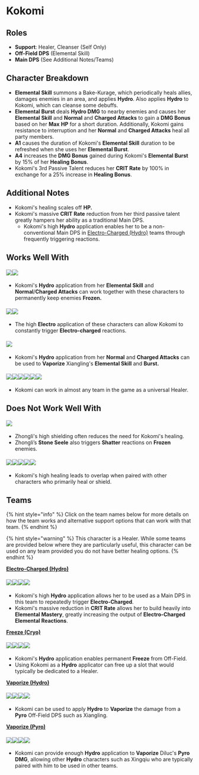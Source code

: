 # Kokomi

## Roles

* **Support**: Healer, Cleanser (Self Only)
* **Off-Field DPS** (Elemental Skill)
* **Main DPS** (See Additional Notes/Teams)

## Character Breakdown

* **Elemental Skill** summons a Bake-Kurage, which periodically heals allies, damages enemies in an area, and applies **Hydro**. Also applies **Hydro** to Kokomi, which can cleanse some debuffs.
* **Elemental Burst** deals **Hydro DMG** to nearby enemies and causes her **Elemental Skill** and **Normal** and **Charged Attacks** to gain a **DMG Bonus** based on her **Max** **HP** for a short duration. Additionally, Kokomi gains resistance to interruption and her **Normal** and **Charged Attacks** heal all party members.
* **A1** causes the duration of Kokomi's **Elemental Skill** duration to be refreshed when she uses her **Elemental Burst**.
* **A4** increases the **DMG Bonus** gained during Kokomi's **Elemental Burst** by 15% of her **Healing Bonus**.
* Kokomi's 3rd Passive Talent reduces her **CRIT Rate** by 100% in exchange for a 25% increase in **Healing Bonus**.

## **Additional Notes**

* Kokomi's healing scales off **HP.**
* Kokomi's massive **CRIT Rate** reduction from her third passive talent greatly hampers her ability as a traditional Main DPS.
  * Kokomi's high **Hydro** application enables her to be a non-conventional Main DPS in [Electro-Charged (Hydro)](../../teams/electro-charged-hydro.md) teams through frequently triggering reactions.

## **Works Well With**

#### ![](../../.gitbook/assets/ui\_avataricon\_ganyu.png)![](../../.gitbook/assets/ui\_avataricon\_ayaka.png)

* Kokomi's **Hydro** application from her **Elemental Skill** and **Normal**/**Charged Attacks** can work together with these characters to permanently keep enemies **Frozen.**

#### ![](../../.gitbook/assets/ui\_avataricon\_beidou.png)![](../../.gitbook/assets/ui\_avataricon\_fischl.png)

* The high **Electro** application of these characters can allow Kokomi to constantly trigger **Electro-charged** reactions.

#### ![](../../.gitbook/assets/ui\_avataricon\_xiangling.png)

* Kokomi's **Hydro** application from her **Normal** and **Charged Attacks** can be used to **Vaporize** Xiangling's **Elemental Skill** and **Burst.**

#### ![](../../.gitbook/assets/element\_anemo.webp)![](../../.gitbook/assets/element\_cryo.webp)![](../../.gitbook/assets/element\_electro.webp)![](../../.gitbook/assets/element\_geo.webp)![](../../.gitbook/assets/element\_hydro.webp)![](../../.gitbook/assets/element\_pyro.webp)

* Kokomi can work in almost any team in the game as a universal Healer.

## Does Not Work Well With

#### ![](../../.gitbook/assets/ui\_avataricon\_zhongli.png)

* Zhongli's high shielding often reduces the need for Kokomi's healing.
* Zhongli’s **Stone Seele** also triggers **Shatter** reactions on **Frozen** enemies.

#### ![](../../.gitbook/assets/ui\_avataricon\_barbara.png)![](../../.gitbook/assets/ui\_avataricon\_diona.png)![](../../.gitbook/assets/ui\_avataricon\_sayu.png)![](../../.gitbook/assets/ui\_avataricon\_jean.png)![](../../.gitbook/assets/ui\_avataricon\_qiqi.png)

* Kokomi's high healing leads to overlap when paired with other characters who primarily heal or shield.

## **Teams**

{% hint style="info" %}
Click on the team names below for more details on how the team works and alternative support options that can work with that team.
{% endhint %}

{% hint style="warning" %}
This character is a Healer. While some teams are provided below where they are particularly useful, this character can be used on any team provided you do not have better healing options.
{% endhint %}

[**Electro-Charged (Hydro)**](../../teams/electro-charged-hydro.md)

#### ![](../../.gitbook/assets/UI\_AvatarIcon\_Kokomi.png)![](../../.gitbook/assets/ui\_avataricon\_beidou.png)![](../../.gitbook/assets/ui\_avataricon\_fischl.png)![](../../.gitbook/assets/ui\_avataricon\_kazuha.png)

* Kokomi's high **Hydro** application allows her to be used as a Main DPS in this team to repeatedly trigger **Electro-Charged**.
* Kokomi's massive reduction in **CRIT Rate** allows her to build heavily into **Elemental Mastery**, greatly increasing the output of **Electro-Charged Elemental Reactions**.&#x20;

[**Freeze (Cryo)**](../../teams/freeze.md)

#### ![](../../.gitbook/assets/ui\_avataricon\_ayaka.png)![](../../.gitbook/assets/UI\_AvatarIcon\_Kokomi.png)![](../../.gitbook/assets/ui\_avataricon\_kazuha.png)![](../../.gitbook/assets/UI\_AvatarIcon\_Shenhe.png)

* Kokomi's **Hydro** application enables permanent **Freeze** from Off-Field.
* Using Kokomi as a **Hydro** applicator can free up a slot that would typically be dedicated to a Healer.

[**Vaporize (Hydro)**](../../teams/vaporize.md)

#### ![](../../.gitbook/assets/UI\_AvatarIcon\_Kokomi.png)![](../../.gitbook/assets/ui\_avataricon\_xiangling.png)![](../../.gitbook/assets/ui\_avataricon\_bennett.png)![](../../.gitbook/assets/ui\_avataricon\_sucrose.png)

* Kokomi can be used to apply **Hydro** to **Vaporize** the damage from a **Pyro** Off-Field DPS such as Xiangling.

[**Vaporize (Pyro)**](../../teams/reverse-vaporize.md)

#### ![](../../.gitbook/assets/ui\_avataricon\_diluc.png)![](../../.gitbook/assets/UI\_AvatarIcon\_Kokomi.png)![](../../.gitbook/assets/ui\_avataricon\_bennett.png)![](../../.gitbook/assets/ui\_avataricon\_zhongli.png)

* Kokomi can provide enough **Hydro** application to **Vaporize** Diluc's **Pyro DMG**, allowing other **Hydro** characters such as Xingqiu who are typically paired with him to be used in other teams.
